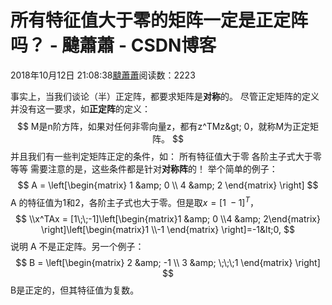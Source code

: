 
# 所有特征值大于零的矩阵一定是正定阵吗？ - 颹蕭蕭 - CSDN博客


2018年10月12日 21:08:38[颹蕭蕭](https://me.csdn.net/itnerd)阅读数：2223


事实上，当我们谈论（半）正定阵，都要求矩阵是**对称**的。
尽管正定矩阵的定义并没有这一要求，如**正定阵**的定义：
$$
M是n阶方阵，如果对任何非零向量z，都有z^TMz&gt; 0，就称M为正定矩阵。
$$
并且我们有一些判定矩阵正定的条件，如：
所有特征值大于零
各阶主子式大于零
等等
需要注意的是，这些条件都是针对**对称阵**的！
举个简单的例子：
$$
A = \left[\begin{matrix}
   1 &amp; 0  \\
   4 &amp; 2  
  \end{matrix} 
  \right]
$$
A 的特征值为1和2，各阶主子式也大于零。但是取$x = [1  \;-1]^T$，
$$
\\x^TAx = [1\;\;-1]\left[\begin{matrix}1 &amp; 0 \\4 &amp; 2\end{matrix} \right]\left[\begin{matrix}1  \\-1 \end{matrix} \right]=-1&lt;0,
$$
说明 A 不是正定阵。另一个例子：
$$
B = \left[\begin{matrix}
   2 &amp; -1  \\
   3 &amp; \;\;\;1  
  \end{matrix} 
  \right]
$$
B是正定的，但其特征值为复数。


